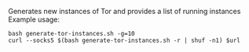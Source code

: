 Generates new instances of Tor and provides a list of running instances
Example usage:
```
bash generate-tor-instances.sh -g=10 
curl --socks5 $(bash generate-tor-instances.sh -r | shuf -n1) $url

```
